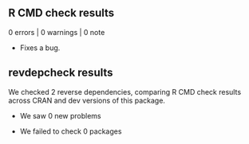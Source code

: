 ## R CMD check results

0 errors | 0 warnings | 0 note

- Fixes a bug.

## revdepcheck results

We checked 2 reverse dependencies, comparing R CMD check results across CRAN and
dev versions of this package.

 * We saw 0 new problems

 * We failed to check 0 packages
